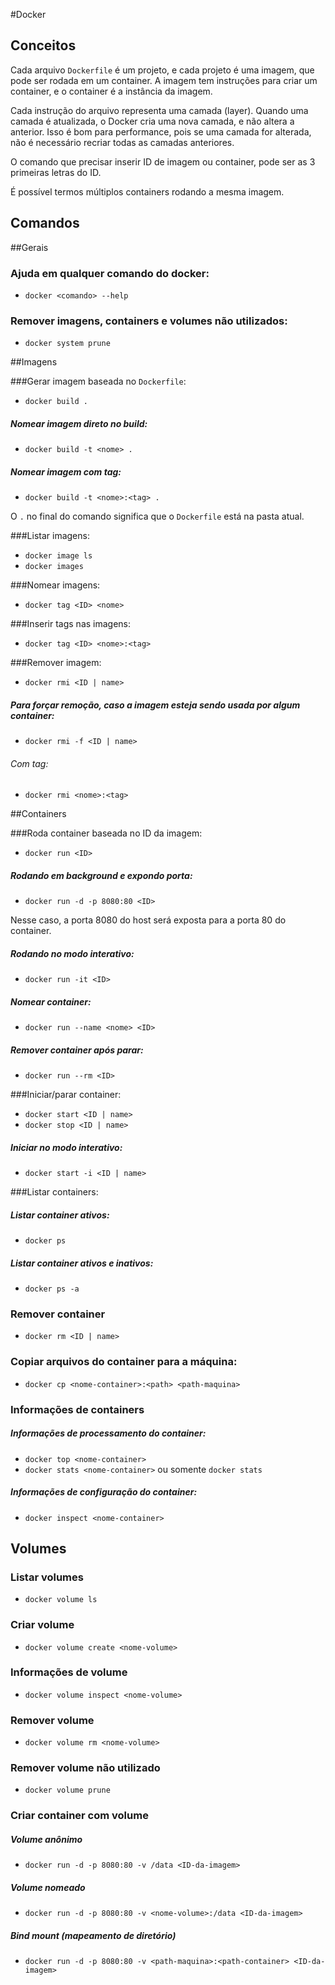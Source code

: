 #Docker

## Conceitos

Cada arquivo `Dockerfile` é um projeto, e cada projeto é uma imagem, que pode ser rodada em um container. A imagem tem instruções para criar um container, e o container é a instância da imagem.

Cada instrução do arquivo representa uma camada (layer). Quando uma camada é atualizada, o Docker cria uma nova camada, e não altera a anterior. Isso é bom para performance, pois se uma camada for alterada, não é necessário recriar todas as camadas anteriores.

O comando que precisar inserir ID de imagem ou container, pode ser as 3 primeiras letras do ID.

É possível termos múltiplos containers rodando a mesma imagem.

## Comandos

##Gerais

### Ajuda em qualquer comando do docker:

- `docker <comando> --help`

### Remover imagens, containers e volumes não utilizados:

- `docker system prune`

##Imagens

###Gerar imagem baseada no `Dockerfile`:

- `docker build .`

##### Nomear imagem direto no build:

- `docker build -t <nome> .`

##### Nomear imagem com tag:

- `docker build -t <nome>:<tag> .`

O `.` no final do comando significa que o `Dockerfile` está na pasta atual.

###Listar imagens:

- `docker image ls`
- `docker images`

###Nomear imagens:

- `docker tag <ID> <nome>`

###Inserir tags nas imagens:

- `docker tag <ID> <nome>:<tag>`

###Remover imagem:

- `docker rmi <ID | name>`

##### Para forçar remoção, caso a imagem esteja sendo usada por algum container:

- `docker rmi -f <ID | name>`

###### Com tag:

- `docker rmi <nome>:<tag>`

##Containers

###Roda container baseada no ID da imagem:

- `docker run <ID>`

##### Rodando em background e expondo porta:

- `docker run -d -p 8080:80 <ID>`

Nesse caso, a porta 8080 do host será exposta para a porta 80 do container.

##### Rodando no modo interativo:

- `docker run -it <ID>`

##### Nomear container:

- `docker run --name <nome> <ID>`

##### Remover container após parar:

- `docker run --rm <ID>`

###Iniciar/parar container:

- `docker start <ID | name>`
- `docker stop <ID | name>`

##### Iniciar no modo interativo:

- `docker start -i <ID | name>`

###Listar containers:

##### Listar container ativos:

- `docker ps`

##### Listar container ativos e inativos:

- `docker ps -a`

### Remover container

- `docker rm <ID | name>`

### Copiar arquivos do container para a máquina:

- `docker cp <nome-container>:<path> <path-maquina>`

### Informações de containers

##### Informações de processamento do container:

- `docker top <nome-container>`
- `docker stats <nome-container>` ou somente `docker stats`

##### Informações de configuração do container:

- `docker inspect <nome-container>`

## Volumes

### Listar volumes

- `docker volume ls`

### Criar volume

- `docker volume create <nome-volume>`

### Informações de volume

- `docker volume inspect <nome-volume>`

### Remover volume

- `docker volume rm <nome-volume>`

### Remover volume não utilizado

- `docker volume prune`

### Criar container com volume

##### Volume anônimo

- `docker run -d -p 8080:80 -v /data <ID-da-imagem>`

##### Volume nomeado

- `docker run -d -p 8080:80 -v <nome-volume>:/data <ID-da-imagem>`

##### Bind mount (mapeamento de diretório)

- `docker run -d -p 8080:80 -v <path-maquina>:<path-container> <ID-da-imagem>`
